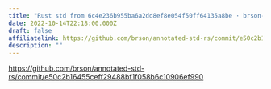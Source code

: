 ```yaml
---
title: "Rust std from 6c4e236b955ba6a2dd8ef8e054f50ff64135a8be · brson-annotated-std-rs@e50c2b1"
date: 2022-10-14T22:18:00.000Z
draft: false
affiliatelink: https://github.com/brson/annotated-std-rs/commit/e50c2b16455ceff29488bf1f058b6c10906ef990
description: ""
---
```

https://github.com/brson/annotated-std-rs/commit/e50c2b16455ceff29488bf1f058b6c10906ef990
